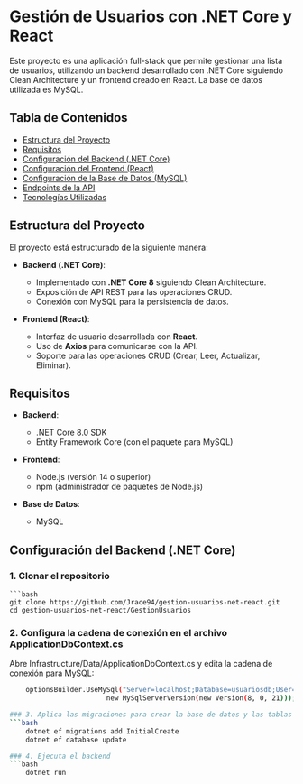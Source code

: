 # Gestión de Usuarios con .NET Core y React

Este proyecto es una aplicación full-stack que permite gestionar una lista de usuarios, utilizando un backend desarrollado con .NET Core siguiendo Clean Architecture y un frontend creado en React. La base de datos utilizada es MySQL.

## Tabla de Contenidos
- [Estructura del Proyecto](#estructura-del-proyecto)
- [Requisitos](#requisitos)
- [Configuración del Backend (.NET Core)](#configuración-del-backend-net-core)
- [Configuración del Frontend (React)](#configuración-del-frontend-react)
- [Configuración de la Base de Datos (MySQL)](#configuración-de-la-base-de-datos-mysql)
- [Endpoints de la API](#endpoints-de-la-api)
- [Tecnologías Utilizadas](#tecnologías-utilizadas)

## Estructura del Proyecto

El proyecto está estructurado de la siguiente manera:

- **Backend (.NET Core)**:
  - Implementado con **.NET Core 8** siguiendo Clean Architecture.
  - Exposición de API REST para las operaciones CRUD.
  - Conexión con MySQL para la persistencia de datos.
  
- **Frontend (React)**:
  - Interfaz de usuario desarrollada con **React**.
  - Uso de **Axios** para comunicarse con la API.
  - Soporte para las operaciones CRUD (Crear, Leer, Actualizar, Eliminar).

## Requisitos

- **Backend**:
  - .NET Core 8.0 SDK
  - Entity Framework Core (con el paquete para MySQL)

- **Frontend**:
  - Node.js (versión 14 o superior)
  - npm (administrador de paquetes de Node.js)

- **Base de Datos**:
  - MySQL

## Configuración del Backend (.NET Core)

### 1. Clonar el repositorio
    ```bash
    git clone https://github.com/Jrace94/gestion-usuarios-net-react.git
    cd gestion-usuarios-net-react/GestionUsuarios

### 2. Configura la cadena de conexión en el archivo ApplicationDbContext.cs
Abre Infrastructure/Data/ApplicationDbContext.cs y edita la cadena de conexión para MySQL:
```bash
    optionsBuilder.UseMySql("Server=localhost;Database=usuariosdb;User=root;Password=yourpassword;",
                        new MySqlServerVersion(new Version(8, 0, 21)));

### 3. Aplica las migraciones para crear la base de datos y las tablas necesarias
```bash
    dotnet ef migrations add InitialCreate
    dotnet ef database update

### 4. Ejecuta el backend
```bash
    dotnet run